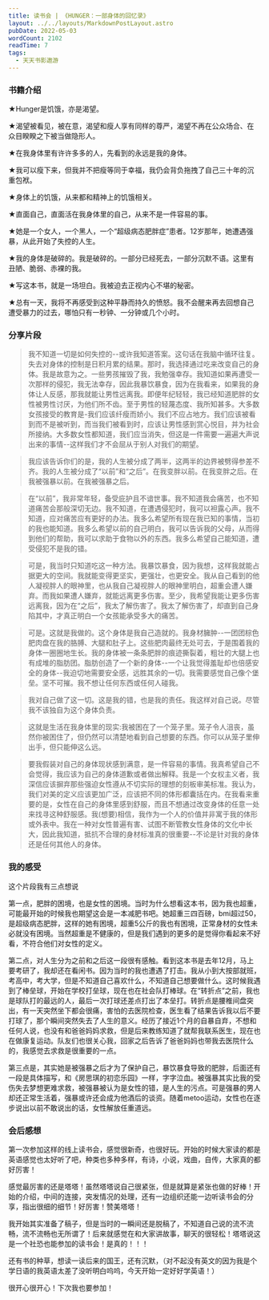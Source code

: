 ```yaml
---
title: 读书会 | 《HUNGER：一部身体的回忆录》
layout: ../../layouts/MarkdownPostLayout.astro
pubDate: 2022-05-03
wordCount: 2102
readTime: 7
tags:
  - 天天书影遨游
---
```

### 书籍介绍

★Hunger是饥饿，亦是渴望。

★渴望被看见，被在意，渴望和瘦人享有同样的尊严，渴望不再在公众场合、在众目睽睽之下被当做隐形人。

★在我身体里有许许多多的人，先看到的永远是我的身体。

★我可以瘦下来，但我并不把瘦等同于幸福，我仍会背负拖拽了自己三十年的沉重包袱。

★身体上的饥饿，从来都和精神上的饥饿相关。

★直面自己，直面活在我身体里的自己，从来不是一件容易的事。

★她是一个女人，一个黑人，一个“超级病态肥胖症”患者。12岁那年，她遭遇强暴，从此开始了失控的人生。

★我的身体是破碎的。我是破碎的。一部分已经死去，一部分沉默不语。这里有丑陋、脆弱、赤裸的我。

★写这本书，就是一场坦白。我被迫去正视内心不堪的秘密。

★总有一天，我将不再感受到这种平静而持久的愤怒。我不会醒来再去回想自己遭受暴力的过去，哪怕只有一秒钟、一分钟或几个小时。

### 分享片段

> 我不知道一切是如何失控的--或许我知道答案。这句话在我脑中循环往复。失去对身体的控制是日积月累的结果。那时，我选择通过吃来改变自己的身体。我是故意为之。一些男孩摧毁了我，我勉强幸存。我知道如果再遭受一次那样的侵犯，我无法幸存，因此我暴饮暴食，因为在我看来，如果我的身体让人反感，那我就能让男性远离我。即便年纪轻轻，我已经知道肥胖的女性被男性讨厌，为他们所不齿。至于男性的轻蔑态度、我所知甚多。大多数女孩接受的教育是-我们应该纤瘦而娇小。我们不应占地方。我们应该被看到而不是被听到，而当我们被看到时，应该让男性感到赏心悦目，并为社会所接纳。大多数女性都知道，我们应当消失，但这是一件需要一遍遍大声说出来的事情--这样我们才不会屈从于别人对我们的期望。

> 我应该告诉你们的是，我的人生被分成了两半，这两半的边界被劈得参差不齐。我的人生被分成了“以前”和“之后”。在我变胖以前。在我变胖之后。在我被强暴以前。在我被强暴之后。

> 在“以前”，我非常年轻，备受庇护且不谙世事。我不知道我会痛苦，也不知道痛苦会那般深切无边。我不知道，在遭遇侵犯时，我可以袒露心声。我不知道，应对痛苦应有更好的办法。我多么希望所有现在我已知的事情，当初的我也能知道。我多么希望以前的自己明白，我可以告诉我的父母，从而得到他们的帮助，我可以求助于食物以外的东西。我多么希望自己能知道，遭受侵犯不是我的错。

> 可是，我当时只知道吃这一种方法。我暴饮暴食，因为我想，这样我就能占据更大的空间。我就能变得更坚实，更强壮，也更安全。我从自己看到的他人凝视胖人的眼神里，也从我自己凝视胖人的眼神里明白，超重会遭人嫌弃。而我如果遭人嫌弃，就能远离更多伤害。至少，我希望我能让更多伤害远离我，因为在“之后”，我太了解伤害了。我太了解伤害了，却直到自己身陷其中，才真正明白一个女孩能承受多大的痛苦。

> 可是。这就是我做的。这个身体是我自己造就的。我身材臃肿--一团团棕色肥肉盘在我的胳膊、大腿和肚子上。这些肥肉最终无处可去，于是围着我的身体一圈圈地生长。我的身体被一条条肥胖的痕迹撕裂着，粗壮的大腿上也有成堆的脂肪团。脂肪创造了一个新的身体--一个让我觉得羞耻却也倍感安全的身体--我迫切地需要安全感，远胜其余的一切。我需要感觉自己像个堡垒。坚不可摧。我不想让任何东西或任何人碰我。

> 我对自己做了这一切。这是我的错，也是我的责任。我这样对自己说。尽管我不该独自为这个身体负责。

> 这就是生活在我身体里的现实:我被困在了一个笼子里。笼子令人沮丧，虽然你被困住了，但仍然可以清楚地看到自己想要的东西。你可以从笼子里伸出手，但只能伸这么远。

> 要我假装对自己的身体现状感到满意，是一件容易的事情。我真希望自己不会觉得，我应该为自己的身体道歉或者做出解释。我是一个女权主义者，我深信应该摒弃那些强迫女性遵从不切实际的理想的刻板审美标准。我认为，我们对美的定义应该更加广泛，应该把不同的体形都囊括在内。在我看来重要的是，女性在自己的身体里感到舒服，而且不想通过改变身体的任意一处来找寻这种舒服感。我(想要)相信，我作为一个人的价值并非寓于我的体形或外表中。我在一种对女性普遍有害、试图不断管教女性身体的文化中长大，因此我知道，抵抗不合理的身材标准真的很重要--不论是针对我的身体还是任何其他人的身体。

### 我的感受

这个片段我有三点想说

第一点，肥胖的困境，也是女性的困境。当时为什么想看这本书，因为我也超重，可能最开始的时候我也期望这会是一本减肥书吧。她超重三四百磅，bmi超过50，是超级病态肥胖，这样的她有困境，超重5公斤的我也有困境，正常身材的女性未必就没有困境。当然超重是不健康的，但是我们遇到的更多的是觉得你看起来不好看，不符合他们对女性的定义。

第二点，对人生分为之前和之后这一段很有感触。看到这本书是去年12月，马上要考研了，我却还在看闲书。因为当时的我也遭遇了打击。我从小到大按部就班，考高中，考大学，但是不知道自己喜欢什么，不知道自己想要做什么。这时候我遇到了棒垒球，开始在学校打垒球，现在也在社会队打棒球。在“转折点”之前，我也是球队打的最远的人，最后一次打球还差点打出了本垒打。转折点是腰椎间盘突出，有一天突然坐下都会很痛，害怕的去医院检查，医生看了结果告诉我以后不要打球了，那个瞬间突然失去了人生的意义。经历了接近1个月的自暴自弃，不想和任何人说，也没有和爸爸妈妈求救，但是后来教练知道了就帮我联系医生，现在也在做康复运动。队友们也很关心我，回家之后告诉了爸爸妈妈也带我去医院什么的，我感觉去求救是很重要的一点。

第三点是，其实她是被强暴之后才为了保护自己，暴饮暴食导致的肥胖，后面还有一段是具体描写，和《房思琪的初恋乐园》一样，字字泣血。被强暴其实比我的受伤失去梦想更难求救，被强暴被认为是女性的错，是人生的污点。可是强暴的男人却还正常生活着，强暴或许还会成为他酒后的谈资。随着metoo运动，女性也在逐步说出以前不敢说出的话，女性解放任重道远。

### 会后感想

第一次参加这样的线上读书会，感觉很新奇，也很好玩。开始的时候大家读的都是英语感觉也太好听了吧，种类也多种多样，有诗，小说，戏曲，自传，大家真的都好厉害！

感觉最厉害的还是塔塔！虽然塔塔说自己很紧张，但是就算是紧张也做的好棒！开始的介绍，中间的连接，突发情况的处理，还有一边组织还能一边听读书会的分享，指出很细的细节！好厉害！赞美塔塔！

我开始其实准备了稿子，但是当时的一瞬间还是脱稿了，不知道自己说的流不流畅，流不流畅也无所谓了！后来就感觉在和大家讲故事，聊天的很轻松！塔塔说这是一个社恐也能参加的读书会！是真的！！！

还有书的种草，想读一读后来的国王，还有沉默，（对不起没有英文的因为我是个学日语的我英语太差了没听明白呜呜，今天开始一定好好学英语！）

很开心很开心！下次我也要参加！

